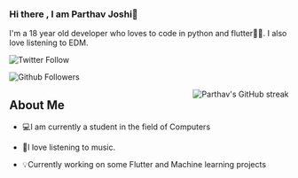 ### Hi there , I am Parthav Joshi👋

I'm a 18 year old developer who loves to code in python and flutter💛💙. I also love listening to EDM.

![Twitter Follow](https://img.shields.io/twitter/follow/joshi_parthav?label=Follow&style=social)

![Github Followers](https://img.shields.io/github/followers/parthav09?label=Followers&style=social)

<img alt="Parthav's GitHub streak" align="right" src="http://github-readme-streak-stats.herokuapp.com?user=parthav09&hide_border=true&currStreakLabel=000000&ring=316dca&fire=316dca">


## About Me
- 💻I am currently a student in the field of Computers

- 🎵I love listening to music.

- 💡Currently working on some Flutter and Machine learning projects

<!--
**parthav09/parthav09** is a ✨ _special_ ✨ repository because its `README.md` (this file) appears on your GitHub profile.

